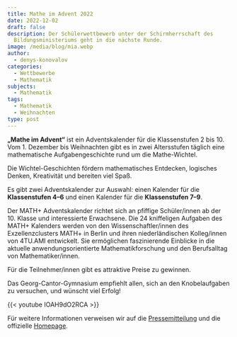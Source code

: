 ```yaml
---
title: Mathe im Advent 2022
date: 2022-12-02
draft: false
description: Der Schülerwettbewerb unter der Schirmherrschaft des
  Bildungsministeriums geht in die nächste Runde.
image: /media/blog/mia.webp
author:
  - denys-konovalov
categories:
  - Wettbewerbe
  - Mathematik
subjects:
  - Mathematik
tags:
  - Mathematik
  - Weihnachten
type: post
---
```

**„Mathe im Advent“** ist ein Adventskalender für die Klassenstufen 2 bis 10. Vom 1. Dezember bis Weihnachten gibt es in zwei Altersstufen täglich eine mathematische Aufgabengeschichte rund um die Mathe-Wichtel.

Die Wichtel-Geschichten fördern mathematisches Entdecken, ⁣logisches Denken, Kreativität und bereiten viel Spaß.

Es gibt zwei Adventskalender zur Auswahl: einen Kalender für die **Klassenstufen 4–6** und einen Kalender für die **Klassenstufen 7–9**.

Der MATH+ Adventskalender richtet sich an pfiffige Schüler/innen ab der 10. Klasse und interessierte Erwachsene. Die 24 kniffeligen Aufgaben des MATH+ Kalenders werden von den Wissenschaftler/innen des Exzellenzclusters MATH+ in Berlin und ihren niederländischen Kolleg/innen von 4TU.AMI entwickelt. Sie ermöglichen faszinierende Einblicke in die aktuelle anwendungsorientierte Mathematikforschung und den Berufsalltag von Mathematiker/innen.

Für die Teilnehmer/innen gibt es attraktive Preise zu gewinnen.

Das Georg-Cantor-Gymnasium empfiehlt allen, sich an den Knobelaufgaben zu versuchen, und wünscht viel Erfolg!

{{< youtube IOAH9dO2RCA >}}

Für weitere Informationen verweisen wir auf die [Pressemitteilung](https://mia-static-files-prod-2022.s3.amazonaws.com/static/file_management/files/20221123_PM-MK-Spielstart_lang.pdf) und die offizielle [Homepage](https://www.mathe-im-advent.de/de/).
